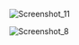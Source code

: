![Screenshot_11](https://github.com/egemenocakli/colorword_new/assets/11363809/a5384a18-f0b8-4dc8-9623-04443aad482e)

![Screenshot_8](https://github.com/egemenocakli/colorword_new/assets/11363809/b7c6b59c-9483-457c-91e9-54619f399196)
